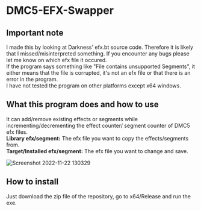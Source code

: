 # DMC5-EFX-Swapper
## Important note
I made this by looking at Darkness' efx.bt source code. Therefore it is likely that I missed/misinterpreted something. If you encounter any bugs please let me know on which efx file it occured.<br />
If the program says something like "File contains unsupported Segments", it either means that the file is corrupted, it's not an efx file or that there is an error in the program. <br />
I have not tested the program on other platforms except x64 windows.

## What this program does and how to use
It can add/remove existing effects or segments while incrementing/decrementing the effect counter/ segment counter of DMC5 efx files.<br />
**Library efx/segment:** The efx file you want to copy the effects/segments from.<br />
**Target/Installed efx/segment:** The efx file you want to change and save.

![Screenshot 2022-11-22 130329](https://user-images.githubusercontent.com/73644864/203309332-900257af-44da-49ee-848a-6b64069ba9c6.png)

## How to install

Just download the zip file of the repository, go to x64/Release and run the exe.

